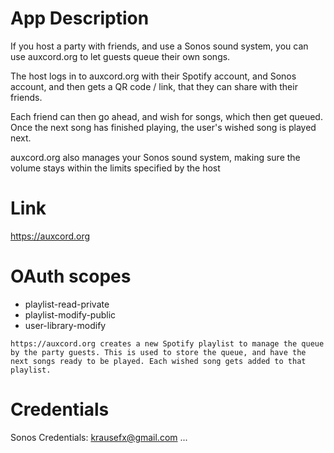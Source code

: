 # App Description

If you host a party with friends, and use a Sonos sound system, you can use auxcord.org to let guests queue their own songs.

The host logs in to auxcord.org with their Spotify account, and Sonos account, and then gets a QR code / link, that they can share with their friends.

Each friend can then go ahead, and wish for songs, which then get queued. Once the next song has finished playing, the user's wished song is played next.

auxcord.org also manages your Sonos sound system, making sure the volume stays within the limits specified by the host

# Link

https://auxcord.org

# OAuth scopes

- playlist-read-private
- playlist-modify-public
- user-library-modify

```
https://auxcord.org creates a new Spotify playlist to manage the queue by the party guests. This is used to store the queue, and have the next songs ready to be played. Each wished song gets added to that playlist.
```

# Credentials

Sonos Credentials:
krausefx@gmail.com
...



